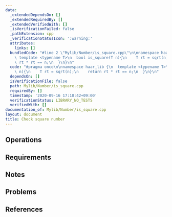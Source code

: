 ```yaml
---
data:
  _extendedDependsOn: []
  _extendedRequiredBy: []
  _extendedVerifiedWith: []
  _isVerificationFailed: false
  _pathExtension: cpp
  _verificationStatusIcon: ':warning:'
  attributes:
    links: []
  bundledCode: "#line 2 \"Mylib/Number/is_square.cpp\"\n\nnamespace haar_lib {\n \
    \ template <typename T>\n  bool is_square(T n){\n    T rt = sqrt(n);\n    return\
    \ rt * rt == n;\n  }\n}\n"
  code: "#pragma once\n\nnamespace haar_lib {\n  template <typename T>\n  bool is_square(T\
    \ n){\n    T rt = sqrt(n);\n    return rt * rt == n;\n  }\n}\n"
  dependsOn: []
  isVerificationFile: false
  path: Mylib/Number/is_square.cpp
  requiredBy: []
  timestamp: '2020-09-16 17:10:42+09:00'
  verificationStatus: LIBRARY_NO_TESTS
  verifiedWith: []
documentation_of: Mylib/Number/is_square.cpp
layout: document
title: Check square number
---
```


## Operations

## Requirements

## Notes

## Problems

## References
